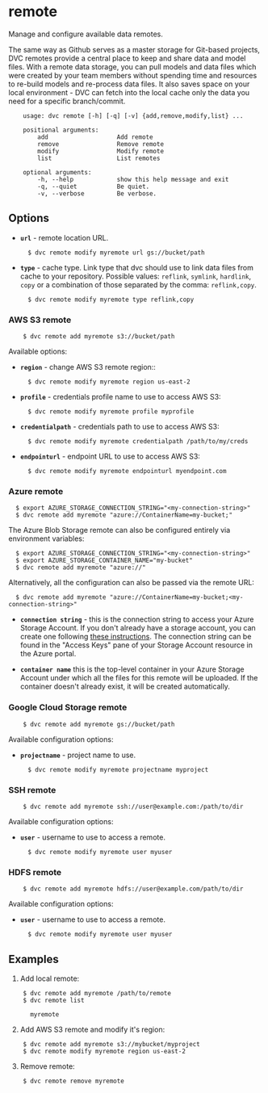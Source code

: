 # remote

Manage and configure available data remotes.

The same way as Github serves as a master storage for Git-based projects, DVC
remotes provide a central place to keep and share data and model files. With a
remote data storage, you can pull models and data files which were created by
your team members without spending time and resources to re-build models and
re-process data files. It also saves space on your local environment - DVC can
fetch into the local cache only the data you need for a specific branch/commit.

```usage
    usage: dvc remote [-h] [-q] [-v] {add,remove,modify,list} ... 

    positional arguments:
        add                   Add remote
        remove                Remove remote
        modify                Modify remote
        list                  List remotes

    optional arguments:
        -h, --help            show this help message and exit
        -q, --quiet           Be quiet.
        -v, --verbose         Be verbose.
```

## Options

* **`url`** - remote location URL.

  ```dvc
    $ dvc remote modify myremote url gs://bucket/path
  ```

* **`type`** - cache type. Link type that dvc should use to link data files from
 cache to your repository. Possible values: `reflink`, `symlink`, `hardlink`,
 `copy` or a combination of those separated by the comma: `reflink,copy`.

  ```dvc
    $ dvc remote modify myremote type reflink,copy
  ```

### AWS S3 remote

```dvc
    $ dvc remote add myremote s3://bucket/path
```

Available options:

* **`region`** - change AWS S3 remote region::

  ```dvc
    $ dvc remote modify myremote region us-east-2
  ```

* **`profile`** - credentials profile name to use to access AWS S3:

  ```dvc
    $ dvc remote modify myremote profile myprofile
  ```

* **`credentialpath`** - credentials path to use to access AWS S3:

  ```dvc
    $ dvc remote modify myremote credentialpath /path/to/my/creds
  ```

* **`endpointurl`** - endpoint URL to use to access AWS S3:

  ```dvc
    $ dvc remote modify myremote endpointurl myendpoint.com
  ```


### Azure remote

```dvc
  $ export AZURE_STORAGE_CONNECTION_STRING="<my-connection-string>"
  $ dvc remote add myremote "azure://ContainerName=my-bucket;"
```

The Azure Blob Storage remote can also be configured entirely via environment
variables:

```dvc
  $ export AZURE_STORAGE_CONNECTION_STRING="<my-connection-string>"
  $ export AZURE_STORAGE_CONTAINER_NAME="my-bucket"
  $ dvc remote add myremote "azure://"
```

Alternatively, all the configuration can also be passed via the remote URL:

```dvc
  $ dvc remote add myremote "azure://ContainerName=my-bucket;<my-connection-string>"
```

* **`connection string`** - this is the connection string to access your Azure
Storage Account. If you don't already have a storage account, you can create
one following [these instructions](https://docs.microsoft.com/en-us/azure/storage/common/storage-create-storage-account).
The connection string can be found in the "Access Keys" pane of your Storage
Account resource in the Azure portal.

* **`container name`** this is the top-level container in your Azure Storage
Account under which all the files for this remote will be uploaded. If the
container doesn't already exist, it will be created automatically.

### Google Cloud Storage remote

```dvc
    $ dvc remote add myremote gs://bucket/path
```

Available configuration options:

* **`projectname`** - project name to use.

  ```dvc
    $ dvc remote modify myremote projectname myproject
  ```

### SSH remote

```dvc
    $ dvc remote add myremote ssh://user@example.com:/path/to/dir
```

Available configuration options:

* **`user`** - username to use to access a remote.

  ```dvc
    $ dvc remote modify myremote user myuser
  ```

### HDFS remote

```dvc
    $ dvc remote add myremote hdfs://user@example.com/path/to/dir
```

Available configuration options:

* **`user`** - username to use to access a remote.

  ```dvc
    $ dvc remote modify myremote user myuser
  ```

## Examples

1. Add local remote:

```dvc
    $ dvc remote add myremote /path/to/remote
    $ dvc remote list

      myremote
```

2. Add AWS S3 remote and modify it's region:

```dvc
    $ dvc remote add myremote s3://mybucket/myproject
    $ dvc remote modify myremote region us-east-2
```

3. Remove remote:

```dvc
    $ dvc remote remove myremote
```
